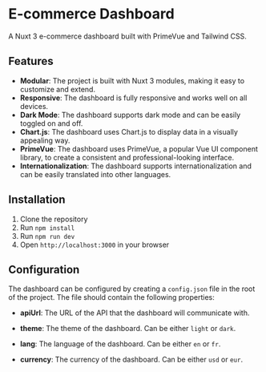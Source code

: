 # E-commerce Dashboard

A Nuxt 3 e-commerce dashboard built with PrimeVue and Tailwind CSS.

## Features

- **Modular**: The project is built with Nuxt 3 modules, making it easy to customize and extend.
- **Responsive**: The dashboard is fully responsive and works well on all devices.
- **Dark Mode**: The dashboard supports dark mode and can be easily toggled on and off.
- **Chart.js**: The dashboard uses Chart.js to display data in a visually appealing way.
- **PrimeVue**: The dashboard uses PrimeVue, a popular Vue UI component library, to create a consistent and professional-looking interface.
- **Internationalization**: The dashboard supports internationalization and can be easily translated into other languages.

## Installation

1. Clone the repository
2. Run `npm install`
3. Run `npm run dev`
4. Open `http://localhost:3000` in your browser

## Configuration

The dashboard can be configured by creating a `config.json` file in the root of the project. The file should contain the following properties:

- **apiUrl**: The URL of the API that the dashboard will communicate with.
- **theme**: The theme of the dashboard. Can be either `light` or `dark`.
- **lang**: The language of the dashboard. Can be either `en` or `fr`.

- **currency**: The currency of the dashboard. Can be either `usd` or `eur`.
